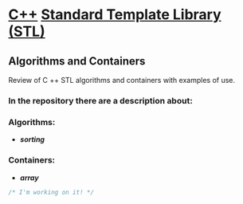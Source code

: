 # [C++](https://www.geeksforgeeks.org/c-plus-plus/) [Standard Template Library (STL)](https://www.geeksforgeeks.org/the-c-standard-template-library-stl/)  
## Algorithms and Containers 
Review of C ++ STL algorithms and containers with examples of use.  

### In the repository there are a description about: 
### Algorithms:
  - ___sorting___
### Containers: 
  - ___array___
```cpp
/* I'm working on it! */
```
